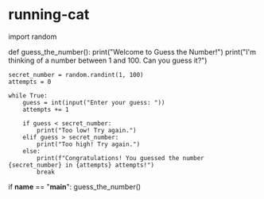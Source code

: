 # running-cat
import random

def guess_the_number():
    print("Welcome to Guess the Number!")
    print("I'm thinking of a number between 1 and 100. Can you guess it?")
    
    secret_number = random.randint(1, 100)
    attempts = 0
    
    while True:
        guess = int(input("Enter your guess: "))
        attempts += 1
        
        if guess < secret_number:
            print("Too low! Try again.")
        elif guess > secret_number:
            print("Too high! Try again.")
        else:
            print(f"Congratulations! You guessed the number {secret_number} in {attempts} attempts!")
            break

if __name__ == "__main__":
    guess_the_number()
